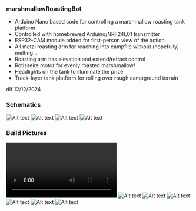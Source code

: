 ### marshmallowRoastingBot
* Arduino Nano based code for controlling a marshmallow roasting tank platform
* Controlled with homebrewed Arduino/NRF24L01 transmitter
* ESP32-CAM module added for first-person view of the action.
* All metal roasting arm for reaching into campfile without (hopefully) melting...
* Roasting arm has elevation and extend/retract control
* Rotisseire motor for evenly roasted marshmallow!
* Headlights on the tank to illuminate the prize
* Track-layer tank platform for rolling over rough campground terrain

dlf  12/12/2024


### Schematics
![Alt text](./Schematic_Sheet1.png "Marshmallow Roasting Robot")
![Alt text](./Schematic_Sheet2.png "Transmitter")
![Alt text](./Schematic_Sheet3.png "ESP32-CAM")
![Alt text](./HallSensor.png "Hall Effect Sensor")


### Build Pictures
![Demo Video](./DemoVid.mov "Demo Video")
![Alt text](./Robot1.jpg "Ready to Roast")
![Alt text](./Robot2.jpg "Slide Mechanics")
![Alt text](./Robot5.jpg "Slide Mechanics")
![Alt text](./Robot3.jpg "Slide Mechanics")
![Alt text](./Robot4.jpg "Slide Mechanics")
![Alt text](./Transmitter.jpg "Transmitter")

